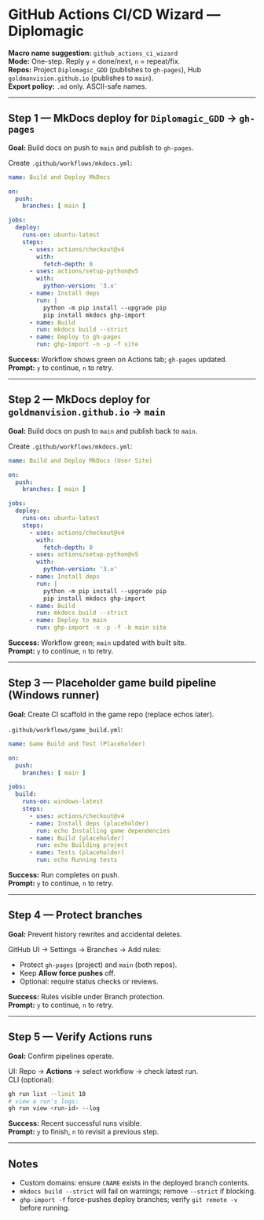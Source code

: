 # GitHub Actions CI/CD Wizard — Diplomagic
**Macro name suggestion:** `github_actions_ci_wizard`  
**Mode:** One-step. Reply `y` = done/next, `n` = repeat/fix.  
**Repos:** Project `Diplomagic_GDD` (publishes to `gh-pages`), Hub `goldmanvision.github.io` (publishes to `main`).  
**Export policy:** `.md` only. ASCII-safe names.

---

## Step 1 — MkDocs deploy for `Diplomagic_GDD` → `gh-pages`
**Goal:** Build docs on push to `main` and publish to `gh-pages`.

Create `.github/workflows/mkdocs.yml`:
```yaml
name: Build and Deploy MkDocs

on:
  push:
    branches: [ main ]

jobs:
  deploy:
    runs-on: ubuntu-latest
    steps:
      - uses: actions/checkout@v4
        with:
          fetch-depth: 0
      - uses: actions/setup-python@v5
        with:
          python-version: '3.x'
      - name: Install deps
        run: |
          python -m pip install --upgrade pip
          pip install mkdocs ghp-import
      - name: Build
        run: mkdocs build --strict
      - name: Deploy to gh-pages
        run: ghp-import -n -p -f site
```
**Success:** Workflow shows green on Actions tab; `gh-pages` updated.  
**Prompt:** `y` to continue, `n` to retry.

---

## Step 2 — MkDocs deploy for `goldmanvision.github.io` → `main`
**Goal:** Build docs on push to `main` and publish back to `main`.

Create `.github/workflows/mkdocs.yml`:
```yaml
name: Build and Deploy MkDocs (User Site)

on:
  push:
    branches: [ main ]

jobs:
  deploy:
    runs-on: ubuntu-latest
    steps:
      - uses: actions/checkout@v4
        with:
          fetch-depth: 0
      - uses: actions/setup-python@v5
        with:
          python-version: '3.x'
      - name: Install deps
        run: |
          python -m pip install --upgrade pip
          pip install mkdocs ghp-import
      - name: Build
        run: mkdocs build --strict
      - name: Deploy to main
        run: ghp-import -n -p -f -b main site
```
**Success:** Workflow green; `main` updated with built site.  
**Prompt:** `y` to continue, `n` to retry.

---

## Step 3 — Placeholder game build pipeline (Windows runner)
**Goal:** Create CI scaffold in the game repo (replace echos later).

`.github/workflows/game_build.yml`:
```yaml
name: Game Build and Test (Placeholder)

on:
  push:
    branches: [ main ]

jobs:
  build:
    runs-on: windows-latest
    steps:
      - uses: actions/checkout@v4
      - name: Install deps (placeholder)
        run: echo Installing game dependencies
      - name: Build (placeholder)
        run: echo Building project
      - name: Tests (placeholder)
        run: echo Running tests
```
**Success:** Run completes on push.  
**Prompt:** `y` to continue, `n` to retry.

---

## Step 4 — Protect branches
**Goal:** Prevent history rewrites and accidental deletes.

GitHub UI → Settings → Branches → Add rules:
- Protect `gh-pages` (project) and `main` (both repos).
- Keep **Allow force pushes** off.
- Optional: require status checks or reviews.

**Success:** Rules visible under Branch protection.  
**Prompt:** `y` to continue, `n` to retry.

---

## Step 5 — Verify Actions runs
**Goal:** Confirm pipelines operate.

UI: Repo → **Actions** → select workflow → check latest run.  
CLI (optional):
```bash
gh run list --limit 10
# view a run's logs:
gh run view <run-id> --log
```
**Success:** Recent successful runs visible.  
**Prompt:** `y` to finish, `n` to revisit a previous step.

---

## Notes
- Custom domains: ensure `CNAME` exists in the deployed branch contents.  
- `mkdocs build --strict` will fail on warnings; remove `--strict` if blocking.  
- `ghp-import -f` force-pushes deploy branches; verify `git remote -v` before running.

